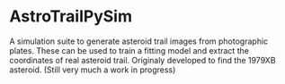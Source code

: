 # AstroTrailPySim
A simulation suite to generate asteroid trail images from photographic plates. These can be used to train a fitting model and extract the coordinates of real asteroid trail. Originaly developed to find the 1979XB asteroid. (Still very much a work in progress)
